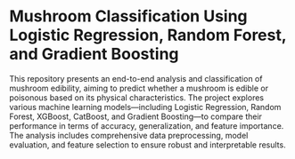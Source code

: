 # Mushroom Classification Using Logistic Regression, Random Forest, and Gradient Boosting

This repository presents an end-to-end analysis and classification of mushroom edibility, aiming to predict whether a mushroom is edible or poisonous based on its physical characteristics. The project explores various machine learning models—including Logistic Regression, Random Forest, XGBoost, CatBoost, and Gradient Boosting—to compare their performance in terms of accuracy, generalization, and feature importance. The analysis includes comprehensive data preprocessing, model evaluation, and feature selection to ensure robust and interpretable results.
